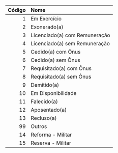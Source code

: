 | Código | Nome
| -----: | :---------------------------- |
| 1      | Em Exercício                  |
| 2      | Exonerado(a)                  |
| 3      | Licenciado(a) com Remuneração |
| 4      | Licenciado(a) sem Remuneração |
| 5      | Cedido(a) com Ônus            |
| 6      | Cedido(a) sem Ônus            |
| 7      | Requisitado(a) com Ônus       |
| 8      | Requisitado(a) sem Ônus       |
| 9      | Demitido(a)                   |
| 10     | Em Disponibilidade            |
| 11     | Falecido(a)                   |
| 12     | Aposentado(a)                 |
| 13     | Recluso(a)                    |
| 99     | Outros                        |
| 14     | Reforma - Militar             |
| 15     | Reserva - Militar             |
